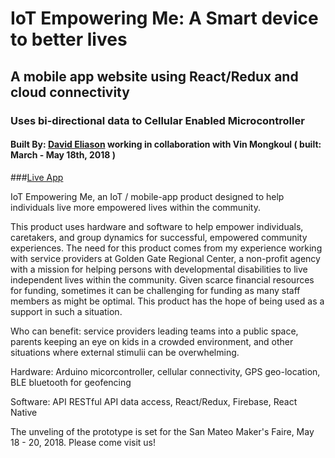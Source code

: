 # IoT Empowering Me: A Smart device to better lives
## A mobile app website using React/Redux and cloud connectivity
### Uses bi-directional data to Cellular Enabled Microcontroller 
#### Built By: [David Eliason](http://www.davethemaker.com) working in collaboration with Vin Mongkoul ( built: March - May 18th, 2018 )

###[Live App](http://www.mysticmonklabs.com/iotempoweringme)  

IoT Empowering Me, an IoT / mobile-app product designed to help individuals live more empowered lives within the community.

This product uses hardware and software to help empower individuals, caretakers, and group dynamics for successful, empowered community experiences. The need for this product comes from my experience working with service providers at Golden Gate Regional Center, a non-profit agency with a mission for helping persons with developmental disabilities to live independent lives within the community. Given scarce financial resources for funding, sometimes it can be challenging for funding as many staff members as might be optimal. This product has the hope of being used as a support in such a situation.

Who can benefit: service providers leading teams into a public space, parents keeping an eye on kids in a crowded environment, and other situations where external stimulii can be overwhelming.

Hardware: Arduino micorcontroller, cellular connectivity, GPS geo-location, BLE bluetooth for geofencing

Software: API RESTful API data access, React/Redux, Firebase, React Native

The unveling of the prototype is set for the San Mateo Maker's Faire, May 18 - 20, 2018. Please come visit us!
